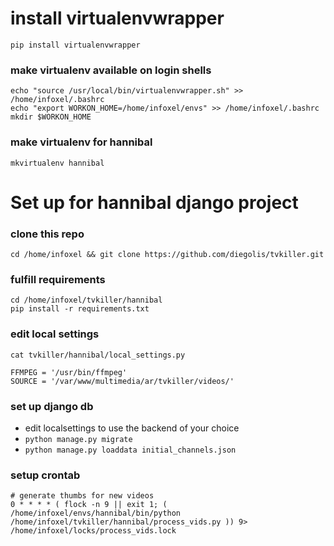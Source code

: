# install virtualenvwrapper

`pip install virtualenvwrapper`

### make virtualenv available on login shells

```
echo "source /usr/local/bin/virtualenvwrapper.sh" >> /home/infoxel/.bashrc
echo "export WORKON_HOME=/home/infoxel/envs" >> /home/infoxel/.bashrc
mkdir $WORKON_HOME
```

### make virtualenv for hannibal

`mkvirtualenv hannibal`

# Set up for hannibal django project

### clone this repo

```
cd /home/infoxel && git clone https://github.com/diegolis/tvkiller.git
```

### fulfill requirements
```
cd /home/infoxel/tvkiller/hannibal
pip install -r requirements.txt
```

### edit local settings

```
cat tvkiller/hannibal/local_settings.py

FFMPEG = '/usr/bin/ffmpeg'
SOURCE = '/var/www/multimedia/ar/tvkiller/videos/'
```

### set up django db
* edit localsettings to use the backend of your choice
* `python manage.py migrate`
* `python manage.py loaddata initial_channels.json`


### setup crontab

```
# generate thumbs for new videos
0 * * * * ( flock -n 9 || exit 1; ( /home/infoxel/envs/hannibal/bin/python /home/infoxel/tvkiller/hannibal/process_vids.py )) 9> /home/infoxel/locks/process_vids.lock
```

